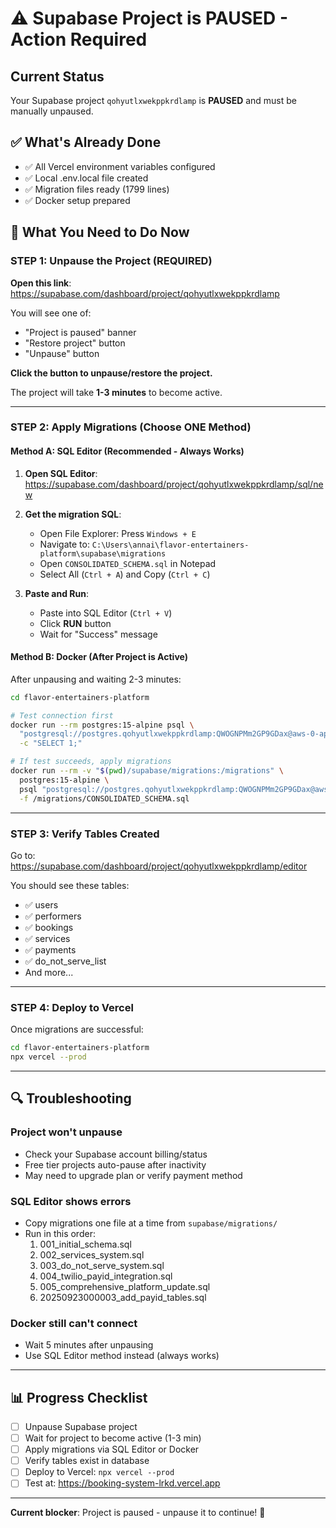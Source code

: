 # ⚠️ Supabase Project is PAUSED - Action Required

## Current Status
Your Supabase project `qohyutlxwekppkrdlamp` is **PAUSED** and must be manually unpaused.

## ✅ What's Already Done
- ✅ All Vercel environment variables configured
- ✅ Local .env.local file created
- ✅ Migration files ready (1799 lines)
- ✅ Docker setup prepared

## 🚀 What You Need to Do Now

### STEP 1: Unpause the Project (REQUIRED)

**Open this link**: https://supabase.com/dashboard/project/qohyutlxwekppkrdlamp

You will see one of:
- "Project is paused" banner
- "Restore project" button  
- "Unpause" button

**Click the button to unpause/restore the project.**

The project will take **1-3 minutes** to become active.

---

### STEP 2: Apply Migrations (Choose ONE Method)

#### Method A: SQL Editor (Recommended - Always Works)

1. **Open SQL Editor**: https://supabase.com/dashboard/project/qohyutlxwekppkrdlamp/sql/new

2. **Get the migration SQL**:
   - Open File Explorer: Press `Windows + E`
   - Navigate to: `C:\Users\annai\flavor-entertainers-platform\supabase\migrations`
   - Open `CONSOLIDATED_SCHEMA.sql` in Notepad
   - Select All (`Ctrl + A`) and Copy (`Ctrl + C`)

3. **Paste and Run**:
   - Paste into SQL Editor (`Ctrl + V`)
   - Click **RUN** button
   - Wait for "Success" message

#### Method B: Docker (After Project is Active)

After unpausing and waiting 2-3 minutes:

```bash
cd flavor-entertainers-platform

# Test connection first
docker run --rm postgres:15-alpine psql \
  "postgresql://postgres.qohyutlxwekppkrdlamp:QWOGNPMm2GP9GDax@aws-0-ap-southeast-1.pooler.supabase.com:5432/postgres" \
  -c "SELECT 1;"

# If test succeeds, apply migrations
docker run --rm -v "$(pwd)/supabase/migrations:/migrations" \
  postgres:15-alpine \
  psql "postgresql://postgres.qohyutlxwekppkrdlamp:QWOGNPMm2GP9GDax@aws-0-ap-southeast-1.pooler.supabase.com:5432/postgres" \
  -f /migrations/CONSOLIDATED_SCHEMA.sql
```

---

### STEP 3: Verify Tables Created

Go to: https://supabase.com/dashboard/project/qohyutlxwekppkrdlamp/editor

You should see these tables:
- ✅ users
- ✅ performers  
- ✅ bookings
- ✅ services
- ✅ payments
- ✅ do_not_serve_list
- And more...

---

### STEP 4: Deploy to Vercel

Once migrations are successful:

```bash
cd flavor-entertainers-platform
npx vercel --prod
```

---

## 🔍 Troubleshooting

### Project won't unpause
- Check your Supabase account billing/status
- Free tier projects auto-pause after inactivity
- May need to upgrade plan or verify payment method

### SQL Editor shows errors
- Copy migrations one file at a time from `supabase/migrations/`
- Run in this order:
  1. 001_initial_schema.sql
  2. 002_services_system.sql
  3. 003_do_not_serve_system.sql
  4. 004_twilio_payid_integration.sql
  5. 005_comprehensive_platform_update.sql
  6. 20250923000003_add_payid_tables.sql

### Docker still can't connect
- Wait 5 minutes after unpausing
- Use SQL Editor method instead (always works)

---

## 📊 Progress Checklist

- [ ] Unpause Supabase project
- [ ] Wait for project to become active (1-3 min)
- [ ] Apply migrations via SQL Editor or Docker
- [ ] Verify tables exist in database
- [ ] Deploy to Vercel: `npx vercel --prod`
- [ ] Test at: https://booking-system-lrkd.vercel.app

---

**Current blocker**: Project is paused - unpause it to continue! 🚀
